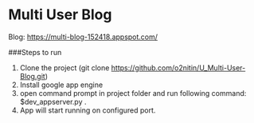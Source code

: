 #  Multi User Blog

Blog: https://multi-blog-152418.appspot.com/

###Steps to run
1. Clone the project (git clone https://github.com/o2nitin/U_Multi-User-Blog.git)
2. Install google app engine
3. open command prompt in project folder and run following command: $dev_appserver.py .
4. App will start running on configured port.
 